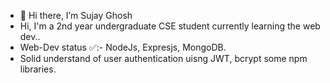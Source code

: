 - 👋 Hi there, I’m Sujay Ghosh
-   Hi, I'm a 2nd year undergraduate CSE student   currently learning the web dev..
-   Web-Dev status ✅:- NodeJs, Expresjs, MongoDB.
-   Solid understand of  user authentication uisng JWT, bcrypt some npm libraries.
 
<!---
sujaycontributer/sujaycontributer is a ✨ special ✨ repository because its `README.md` (this file) appears on your GitHub profile.
You can click the Preview link to take a look at your changes.
--->
